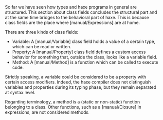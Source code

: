 So far we have seen how types and haxe programs in general are structured. This section about class fields concludes the structural part and at the same time bridges to the behavioral part of haxe. This is because class fields are the place where [manual/Expressions] are at home.

There are three kinds of class fields:



* Variable: A [manual/Variable] class field holds a value of a certain type, which can be read or written.
* Property: A [manual/Property] class field defines a custom access behavior for something that, outside the class, looks like a variable field.
* Method: A [manual/Method] is a function which can be called to execute code.


Strictly speaking, a variable could be considered to be a property with certain access modifiers. Indeed, the haxe compiler does not distinguish variables and properties during its typing phase, but they remain separated at syntax level.

Regarding terminology, a method is a (static or non-static) function belonging to a class. Other functions, such as a [manual/Closure] in expressions, are not considered methods.